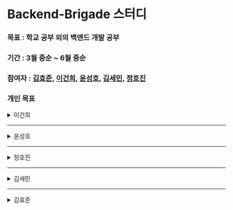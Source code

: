 # Backend-Brigade 스터디

### 목표 : 학교 공부 외의 백엔드 개발 공부

### 기간 : 3월 중순 ~ 6월 중순

### 참여자 : [김효준](https://github.com/khyojun), [이건희](https://github.com/GeonHeeLeee), [윤성호](https://github.com/YoongSeongHong), [김세민](https://github.com/seminss), [정호진](https://github.com/ho-hin)

### 개인 목표


<details>
<summary>이건희</summary>
<div markdown="1">

- [ ] 영한 - 스프링 핵심 원리 기본편 - 듣는 것 위주
- [ ] 영한 - 스프링 입문 : 코드로 배우는 스프링 부트, 웹 MVC, DB 접근 기술 학습 - 정리 필요
- [ ] 강의 추가적으로 영한 강의 수강
- [ ] 자바 프로그래밍 학습
- [ ] 추가적으로 필요할 시 네트워크, DB 학습
- [ ] 자연스러운 Git 협력 습득
- [ ] (지속성이 중요해)

</div>
</details>

---

<details>
<summary>윤성호</summary>
<div markdown="1">

- [ ] 인프런 영한님 강의 입문편 빠르게 듣고 , 기본편 정리
- [ ] 백엔드에 대한 기본 지식, 용어 등 메커니즘 이해하고 정리 (누군가가 백엔드가 뭔지 물어봤을 때 어느정도 설명 가능할 정도)
- [ ] 깃을 통한 협력 손에 익히기
- [ ] 자바의 정석 공부

</div>
</details>

---

<details>
<summary>정호진</summary>
<div markdown="1">

- [ ] 깃허브 사용법 숙지
- [ ] 자바 문법 공부(java의 정석)
- [ ] 스프링 강의 듣기(스프링 핵심 원리-기본편)
- [ ] 데이터베이스 공부

</div>
</details>

---

<details>
<summary>김세민</summary>
<div markdown="1">

- [ ] 우테코 4주차 재구현 +  모르는 부분 공부 (자바의 정석)
- [ ] 스프링 MVC 1편 듣기
- [ ] 스프링 JPA 2편 듣기
- [ ] 졸작 진행하면서 부족한 부분 공부, 정리
- [ ] 객체지향적으로 코드 설계하기

</div>
</details>

---

<details>
<summary>김효준</summary>
<div markdown="1">

- [ ] 동아리 스터디 공부하는 책 1챕터씩 정리해서 올리기
- [ ] 영한님 JPA 강의 듣기
- [ ] 학교 스터디 병행
- [ ] 자바 기초 문법 지식 한 번 다시 보기
- [ ] 동아리 프로젝트 진행
- [ ] 스프링 mvc1,2편 복습

</div>
</details>
